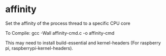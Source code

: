 # affinity
Set the affinity of the process thread to a specific CPU core

To Compile:
gcc -Wall affinity-cmd.c -o affinity-cmd

This may need to install build-essential and kernel-headers (For raspberry pi, raspberrypi-kernel-headers). 
